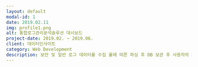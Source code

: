 ```yaml
---
layout: default
modal-id: 1
date: 2019.02.11
img: profile1.png
alt: 통합로그관리분석솔루션 대시보드
project-date: 2019.02. ~ 2019.06.
client: 데이터인사이트
category: Web Development
description: 보안 및 일반 로그 데이터를 수집 룰에 따른 파싱 후 DB 보관 후 사용자의 Need에 맞게 정책 수립 분석 후 웹 화면 시각화 및 보고서 조회. 경보 알림 및 기본 데이터 관리 및 종합상황판, 공격지 지도 맵 출력, 대시보드 구현.
---
```

